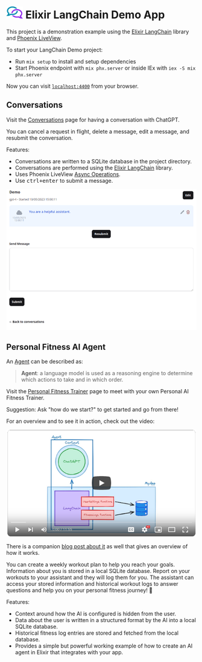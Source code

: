 # ![Logo with chat chain links](./elixir-langchain-link-logo_32px.png) Elixir LangChain Demo App

This project is a demonstration example using the [Elixir LangChain](https://github.com/brainlid/langchain) library and [Phoenix LiveView](https://www.phoenixframework.org/).

To start your LangChain Demo project:

  * Run `mix setup` to install and setup dependencies
  * Start Phoenix endpoint with `mix phx.server` or inside IEx with `iex -S mix phx.server`

Now you can visit [`localhost:4400`](http://localhost:4400) from your browser.

## Conversations

Visit the [Conversations](http://localhost:4004/conversations) page for having a conversation with ChatGPT.

You can cancel a request in flight, delete a message, edit a message, and resubmit the conversation.

Features:
- Conversations are written to a SQLite database in the project directory.
- Conversations are performed using the [Elixir LangChain](https://github.com/brainlid/langchain) library.
- Uses Phoenix LiveView [Async Operations](https://hexdocs.pm/phoenix_live_view/Phoenix.LiveView.html#module-async-operations).
- Use <kbd>ctrl+enter</kbd> to submit a message.

![Example GIF showing usage with editing and resubmitting](./ConversationDemo.gif)

## Personal Fitness AI Agent

An [Agent](https://python.langchain.com/docs/modules/agents/) can be described as:

> **Agent**: a language model is used as a reasoning engine to determine which actions to take and in which order.

Visit the [Personal Fitness Trainer](http://localhost:4004/agent_chat) page to meet with your own Personal AI Fitness Trainer.

Suggestion: Ask "how do we start?" to get started and go from there!

For an overview and to see it in action, check out the video:

[![Youtube demo video](./YoutubeLinkImage.png)](https://www.youtube.com/watch?v=AsfQNtoaB1M)

There is a companion [blog post about it](https://fly.io/phoenix-files/created-my-personal-ai-fitness-trainer-in-2-days/) as well that gives an overview of how it works.

You can create a weekly workout plan to help you reach your goals. Information about you is stored in a local SQLite database. Report on your workouts to your assistant and they will log them for you. The assistant can access your stored information and historical workout logs to answer questions and help you on your personal fitness journey! 💪

Features:
- Context around how the AI is configured is hidden from the user.
- Data about the user is written in a structured format by the AI into a local SQLite database.
- Historical fitness log entries are stored and fetched from the local database.
- Provides a simple but powerful working example of how to create an AI agent in Elixir that integrates with your app.
